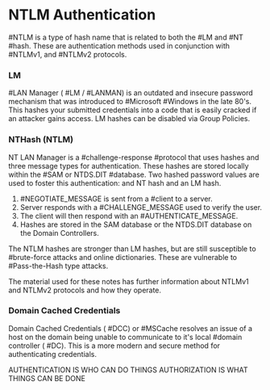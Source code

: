 # NTLM Authentication

#NTLM is a type of hash name that is related to both the #LM and #NT #hash. These are authentication methods used in conjunction with #NTLMv1, and #NTLMv2 protocols. 

### LM 

#LAN Manager ( #LM / #LANMAN) is an outdated and insecure password mechanism that was introduced to #Microsoft #Windows in the late 80's. This hashes your submitted credentials into a code that is easily cracked if an attacker gains access. LM hashes can be disabled via Group Policies.

### NTHash (NTLM)

NT LAN Manager is a #challenge-response #protocol that uses hashes and three message types for authentication. These hashes are stored locally within the #SAM or NTDS.DIT #database. Two hashed password values are used to foster this authentication: and NT hash and an LM hash. 

1. #NEGOTIATE_MESSAGE is sent from a #client to a server. 
2. Server responds with a #CHALLENGE_MESSAGE used to verify the user. 
3. The client will then respond with an #AUTHENTICATE_MESSAGE.
4. Hashes are stored in the SAM database or the NTDS.DIT database on the Domain Controllers.

The NTLM hashes are stronger than LM hashes, but are still susceptible to #brute-force attacks and online dictionaries. These are vulnerable to #Pass-the-Hash type attacks.

The material used for these notes has further information about NTLMv1 and NTLMv2 protocols and how they operate.

### Domain Cached Credentials

Domain Cached Credentials ( #DCC) or #MSCache resolves an issue of a host on the domain being unable to communicate to it's local #domain controller ( #DC).  This is a more modern and secure method for authenticating credentials.

AUTHENTICATION IS WHO CAN DO THINGS
AUTHORIZATION IS WHAT THINGS CAN BE DONE

